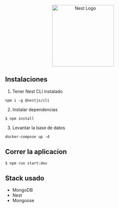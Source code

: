 <p align="center">
  <a href="http://nestjs.com/" target="blank"><img src="https://nestjs.com/img/logo-small.svg" width="200" alt="Nest Logo" /></a>
</p>

## Instalaciones 

1. Tener Nest CLI instalado
```
npm i -g @nestjs/cli
```

2. Instalar dependencias
```
$ npm install
```

3. Levantar la base de datos
```
docker-compose up -d
```
## Correr la aplicacion

```
$ npm run start:dev
```

## Stack usado
* MongoDB
* Nest
* Mongoose

